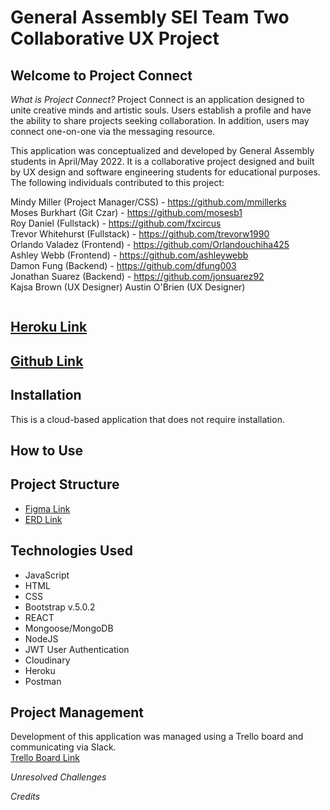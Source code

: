 # General Assembly SEI Team Two Collaborative UX Project

## Welcome to Project Connect

*What is Project Connect?*
Project Connect is an application designed to unite creative minds and artistic souls. Users establish a profile and have the ability to share projects seeking collaboration. In addition, users may connect one-on-one via the messaging resource.

This application was conceptualized and developed by General Assembly students in April/May 2022. It is a collaborative project designed and built by UX design and software engineering students for educational purposes. The following individuals contributed to this project:

Mindy Miller (Project Manager/CSS) - https://github.com/mmillerks <br />
Moses Burkhart (Git Czar) - https://github.com/mosesb1 <br />
Roy Daniel (Fullstack) - https://github.com/fxcircus <br />
Trevor Whitehurst (Fullstack) - https://github.com/trevorw1990 <br />
Orlando Valadez (Frontend) - https://github.com/Orlandouchiha425 <br />
Ashley Webb (Frontend) - https://github.com/ashleywebb <br />
Damon Fung (Backend) - https://github.com/dfung003 <br />
Jonathan Suarez (Backend) - https://github.com/jonsuarez92 <br />
Kajsa Brown (UX Designer)
Austin O'Brien (UX Designer)

<img />

## [Heroku Link](https://project-connect-team.herokuapp.com/)

## [Github Link](https://github.com/mosesb1/Team-UX-Project/)


## Installation
This is a cloud-based application that does not require installation. 

## How to Use


## Project Structure
* [Figma Link](https://www.figma.com/file/IIYsZWpnttAQwDiAbwZABK/P6?node-id=326%3A19125)
* [ERD Link](https://lucid.app/lucidchart/61c42514-d3a1-4877-81fe-c817b9fd1cbc/edit?viewport_loc=-66%2C-64%2C2080%2C1142%2C0_0&invitationId=inv_0c918acc-2563-4917-b4b9-7b3cd66d6808)

## Technologies Used
* JavaScript
* HTML
* CSS
* Bootstrap v.5.0.2
* REACT
* Mongoose/MongoDB
* NodeJS
* JWT User Authentication
* Cloudinary
* Heroku
* Postman


## Project Management
Development of this application was managed using a Trello board and communicating via Slack. <br />
[Trello Board Link](https://trello.com/b/Ly1i6XJE/team-velma-ux-sei-project-connect)

*Unresolved Challenges*

*Credits*




